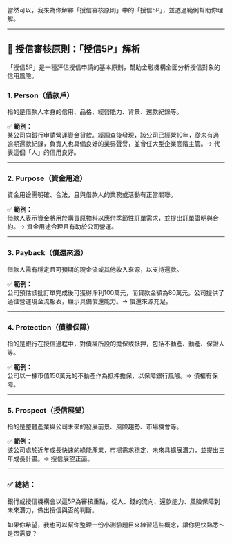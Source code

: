 當然可以，我來為你解釋「授信審核原則」中的「授信5P」，並透過範例幫助你理解。

---

## 📘 授信審核原則：「授信5P」解析

「授信5P」是一種評估授信申請的基本原則，幫助金融機構全面分析授信對象的信用風險。

### 1. **Person（借款戶）**
指的是借款人本身的信用、品格、經營能力、背景、還款紀錄等。

✅ **範例：**  
某公司向銀行申請營運資金貸款。經調查後發現，該公司已經營10年，從未有過逾期還款紀錄，負責人也具備良好的業界聲譽，並曾任大型企業高階主管。→ 代表這個「人」的信用良好。

---

### 2. **Purpose（資金用途）**
資金用途需明確、合法，且與借款人的業務或活動有正當關聯。

✅ **範例：**  
借款人表示資金將用於購買原物料以應付季節性訂單需求，並提出訂單證明與合約。→ 資金用途合理且有助於公司營運。

---

### 3. **Payback（償還來源）**
借款人需有穩定且可預期的現金流或其他收入來源，以支持還款。

✅ **範例：**  
公司預估該批訂單完成後可獲得淨利100萬元，而貸款金額為80萬元。公司提供了過往營運現金流報表，顯示具備償還能力。→ 償還來源充足。

---

### 4. **Protection（債權保障）**
指的是銀行在授信過程中，對債權所設的擔保或抵押，包括不動產、動產、保證人等。

✅ **範例：**  
公司以一棟市值150萬元的不動產作為抵押擔保，以保障銀行風險。→ 債權有保障。

---

### 5. **Prospect（授信展望）**
指的是整體產業與公司未來的發展前景、風險趨勢、市場機會等。

✅ **範例：**  
該公司處於近年成長快速的綠能產業，市場需求穩定，未來具擴展潛力，並提出三年成長計畫。→ 授信展望正面。

---

### ✅ 總結：
銀行或授信機構會以這5P為審核重點，從人、錢的流向、還款能力、風險保障到未來潛力，做出授信與否的判斷。

如果你希望，我也可以幫你整理一份小測驗題目來練習這些概念，讓你更快熟悉～是否需要？